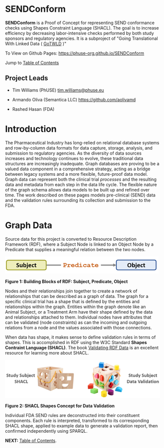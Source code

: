 # SENDConform

**SENDConform** is a Proof of Concept for representing SEND conformance checks using Shapes Constraint Language (SHACL). The goal is to increase efficiency by decreasing labor-intensive checks performed by both study sponsors and regulatory agencies. It is a subproject of "Going Translational With Linked Data ( [GoTWLD](<https://github.com/phuse-org/CTDasRDF>) )"

To View on Github Pages:  https://phuse-org.github.io/SENDConform

Jump to [Table of Contents](doc/TableOfContents.md)

## Project Leads

* Tim Williams (PhUSE) <tim.williams@phuse.eu>

* Armando Oliva (Semantica LLC) <https://github.com/aolivamd>

* Rashed Hasan (FDA)

# Introduction

The Pharmaceutical Industry has long-relied on relational database systems and row-by-column data formats for data capture, storage, analysis, and submission to regulatory agencies. As the diversity of data sources increases and technology continues to evolve, these traditional data structures are increasingly inadequate. Graph databases are proving to be a valued data component in a comprehensive strategy, acting as a bridge between legacy systems and a more flexible, future-proof data model. Graph data can represent both the clinical trial *processes* and the resulting data and metadata from each step in the data life cycle. The flexible nature of the graph schema allows data models to be built up and refined over time. The work described on these pages models pre-clinical (SEND) data and the validation rules surrounding its collection and submission to the FDA.

# Graph Data
Source data for this project is converted to Resource Description Framework (RDF), where a Subject Node is linked to an Object Node by a Predicate that supplies a meaningful relation between the two nodes.

<img src="doc/images/SubjectPredicateObject.PNG" width="500">

**Figure 1: Building Blocks of RDF: Subject, Predicate, Object**


Nodes and their relationships join together to create a network of relationships that can be described as a graph of data. The graph for a specific clinical trial has a shape that is defined by the entities and relationships within the graph. Entities within the graph denote like an Animal Subject, or a Treatment Arm have their shape defined by the data and relationships attached to them. Individual nodes have attributes that can be validated (node constraints) as can the incoming and outgoing relations from a node and the values associated with those connections.

When data has shape, it makes sense to define validation rules in terms of shapes. This is accomplished in RDF using the W3C Standard **Shapes Contraint Language (SHACL)**.  The book [Validating RDF Data](<https://book.validatingrdf.com/>) is an excellent resource for learning more about SHACL. 



<img src="doc/images/SHACLShapeConcept.PNG"/>

**Figure 2: SHACL Shapes Concept for Data Validation**


Individual FDA SEND rules are deconstructed into their constituent components. Each rule is interpreted, transformed to its corresponding SHACL shape, applied to example data to generate a validation report, then confirmed independently using SPARQL.


<b>NEXT:</b> [Table of Contents](doc/TableOfContents.md).


